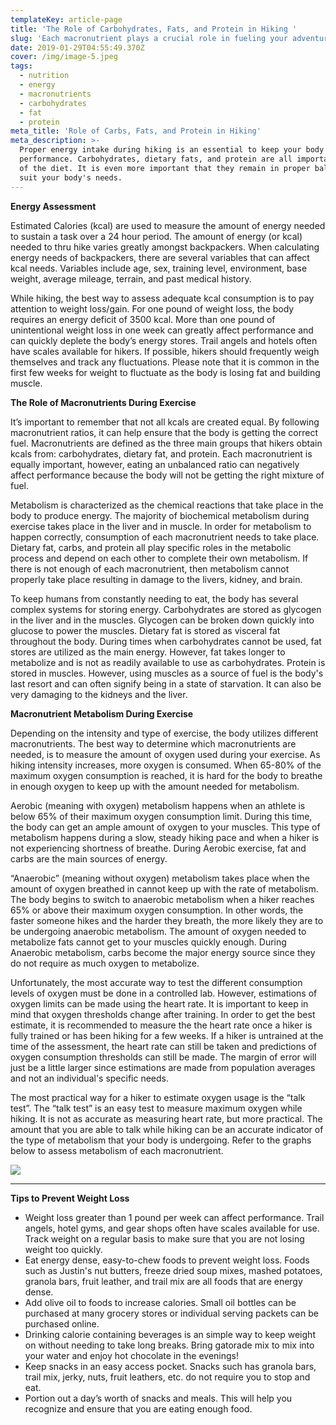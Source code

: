 ```yaml
---
templateKey: article-page
title: 'The Role of Carbohydrates, Fats, and Protein in Hiking '
slug: 'Each macronutrient plays a crucial role in fueling your adventure. '
date: 2019-01-29T04:55:49.370Z
cover: /img/image-5.jpeg
tags:
  - nutrition
  - energy
  - macronutrients
  - carbohydrates
  - fat
  - protein
meta_title: 'Role of Carbs, Fats, and Protein in Hiking'
meta_description: >-
  Proper energy intake during hiking is an essential to keep your body in peak
  performance. Carbohydrates, dietary fats, and protein are all important parts
  of the diet. It is even more important that they remain in proper balance to
  suit your body's needs.
---
```

**Energy Assessment**

Estimated Calories (kcal) are used to measure the amount of energy needed to sustain  a  task over a 24 hour period. The amount of energy (or kcal) needed to thru hike varies greatly amongst backpackers. When calculating energy needs of backpackers, there are several variables that can affect kcal needs. Variables include age, sex, training level, environment, base weight, average mileage, terrain, and past medical history.

While hiking, the best way to assess adequate kcal consumption is to pay attention to weight loss/gain. For one pound of weight loss, the body requires an energy deficit of 3500 kcal. More than one pound of unintentional weight loss in one week can greatly affect performance and can quickly deplete the body’s energy stores. Trail angels and hotels often have scales available for hikers. If possible, hikers should frequently weigh themselves and track any fluctuations. Please note that it is common in the first few weeks for weight to fluctuate as the body is losing fat and building muscle.

**The Role of Macronutrients During Exercise**

It’s important to remember that not all kcals are created equal. By following macronutrient ratios, it can help ensure that the body is getting the correct fuel. Macronutrients are defined as the three main groups that hikers obtain kcals from: carbohydrates, dietary fat, and protein. Each macronutrient is equally important, however, eating an unbalanced ratio can negatively affect performance because the body will not be getting the right mixture of fuel. 

Metabolism is characterized as the chemical reactions that take place in the body to produce energy. The majority of biochemical metabolism during exercise takes place in the liver and in muscle. In order for metabolism to happen correctly, consumption of each macronutrient needs to take place. Dietary fat, carbs, and protein all play specific roles in the metabolic process and depend on each other to complete their own metabolism. If there is not enough of each macronutrient, then metabolism cannot properly take place resulting in damage to the livers, kidney, and brain.

To keep humans from constantly needing to eat, the body has several complex systems for storing energy. Carbohydrates are stored as glycogen in the liver and in the muscles. Glycogen can be broken down quickly into glucose to power the muscles. Dietary fat is stored as visceral fat throughout the body. During times when carbohydrates cannot be used, fat stores are utilized as  the main energy. However, fat takes longer to metabolize and is not as readily available to use as carbohydrates. Protein is stored in muscles. However, using muscles as a source of fuel is the body's last resort and can often signify being in a state of starvation. It can also be very damaging to the kidneys and the liver.

**Macronutrient Metabolism During Exercise**

Depending on the intensity and type of exercise, the body utilizes different macronutrients. The best way to determine which macronutrients are needed, is to measure the amount of oxygen used during your exercise. As hiking intensity increases, more oxygen is consumed. When 65-80% of the maximum oxygen consumption is reached, it is hard for the body to breathe in enough oxygen to keep up with the amount needed for metabolism. 

Aerobic (meaning with oxygen) metabolism happens when an athlete is below 65% of their maximum oxygen consumption limit. During this time, the body can get an ample amount of oxygen to your muscles. This type of metabolism happens during  a slow, steady hiking pace and when a hiker is not experiencing shortness of breathe. During Aerobic exercise, fat and carbs are the main sources of energy. 

“Anaerobic” (meaning without oxygen) metabolism takes place when the amount of oxygen breathed in cannot keep up with the rate of metabolism. The body begins to switch to anaerobic metabolism when a hiker reaches 65% or above their maximum oxygen consumption. In other words, the faster someone hikes and the harder they breath, the more likely they are to be undergoing anaerobic metabolism. The amount of oxygen needed to metabolize fats cannot get to your muscles quickly enough. During Anaerobic metabolism, carbs become the major energy source since they do not require as much oxygen to metabolize. 

Unfortunately, the most accurate way to test the different consumption levels of oxygen must be done in a controlled lab. However, estimations of oxygen limits can be made using the heart rate. It is important to keep in mind that oxygen thresholds change after training. In order to get the best estimate, it is recommended to measure the the heart rate once a hiker is fully trained or has been hiking for a few weeks. If a hiker is untrained at the time of the assessment, the heart rate can still be taken and predictions of oxygen consumption thresholds can still be made. The margin of error will just be a little larger since estimations are made from population averages and not an individual's specific needs. 

The most practical way for a hiker to estimate oxygen usage is the “talk test”. The “talk test” is an easy test to measure maximum oxygen while hiking. It is not as accurate as measuring heart rate, but more practical. The amount that you are able to talk while hiking can be an accurate indicator of the type of metabolism that your body is undergoing.  Refer to the graphs below to assess metabolism of each macronutrient.

![](/img/carb-and-fat-metabolism-.png)

- - -

**Tips to Prevent Weight Loss**

* Weight loss greater than 1 pound per week can affect performance. Trail angels, hotel gyms, and gear shops often have scales available for use. Track weight on a regular basis to make sure that you are not losing weight too quickly. 
* Eat energy dense, easy-to-chew foods to prevent weight loss. Foods such as Justin's nut butters, freeze dried soup mixes, mashed potatoes, granola bars, fruit leather, and trail mix are all foods that are energy dense.
* Add olive oil to foods to increase calories. Small oil bottles can be purchased at many grocery stores or individual serving packets can be purchased online. 
* Drinking calorie containing beverages is an simple way to keep weight on without needing to take long breaks. Bring gatorade mix to mix into your water and enjoy hot chocolate in the evenings!
* Keep snacks in an easy access pocket. Snacks such has granola bars, trail mix, jerky, nuts, fruit leathers, etc. do not require you to stop and eat. 
* Portion out a day’s worth of snacks and meals. This will help you recognize and ensure that you are eating enough food.
